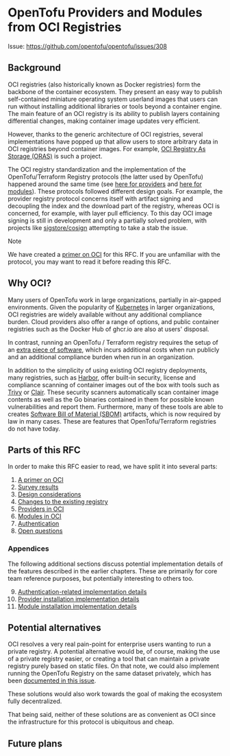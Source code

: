 # OpenTofu Providers and Modules from OCI Registries

Issue: https://github.com/opentofu/opentofu/issues/308

## Background

OCI registries (also historically known as Docker registries) form the backbone of the container ecosystem. They present an easy way to publish self-contained miniature operating system userland images that users can run without installing additional libraries or tools beyond a container engine. The main feature of an OCI registry is its ability to publish layers containing differential changes, making container image updates very efficient.

However, thanks to the generic architecture of OCI registries, several implementations have popped up that allow users to store arbitrary data in OCI registries beyond container images. For example, [OCI Registry As Storage (ORAS)](https://oras.land/) is such a project.

The OCI registry standardization and the implementation of the OpenTofu/Terraform Registry protocols (the latter used by OpenTofu) happened around the same time (see [here for providers](https://opentofu.org/docs/internals/provider-registry-protocol/) and [here for modules](https://opentofu.org/docs/internals/module-registry-protocol/)). These protocols followed different design goals. For example, the provider registry protocol concerns itself with artifact signing and decoupling the index and the download part of the registry, whereas OCI is concerned, for example, with layer pull efficiency. To this day OCI image signing is still in development and only a partially solved problem, with projects like [sigstore/cosign](https://www.sigstore.dev/) attempting to take a stab the issue.

> [!NOTE]
> We have created a [primer on OCI](20241206-oci-registries/1-oci-primer.md) for this RFC. If you are unfamiliar with the protocol, you may want to read it before reading this RFC.

## Why OCI?

Many users of OpenTofu work in large organizations, partially in air-gapped environments. Given the popularity of [Kubernetes](https://kubernetes.io/) in larger organizations, OCI registries are widely available without any additional compliance burden. Cloud providers also offer a range of options, and public container registries such as the Docker Hub of ghcr.io are also at users' disposal.

In contrast, running an OpenTofu / Terraform registry requires the setup of an [extra piece of software](https://awesome-opentofu.com/#registry), which incurs additional costs when run publicly and an additional compliance burden when run in an organization.

In addition to the simplicity of using existing OCI registry deployments, many registries, such as [Harbor](https://goharbor.io/), offer built-in security, license and compliance scanning of container images out of the box with tools such as [Trivy](https://trivy.dev/) or [Clair](https://clairproject.org/). These security scanners automatically scan container image contents as well as the Go binaries contained in them for possible known vulnerabilities and report them. Furthermore, many of these tools are able to creates [Software Bill of Material (SBOM)](https://www.nist.gov/itl/executive-order-14028-improving-nations-cybersecurity/software-security-supply-chains-software-1) artifacts, which is now required by law in many cases. These are features that OpenTofu/Terraform registries do not have today.

## Parts of this RFC

In order to make this RFC easier to read, we have split it into several parts:

1. [A primer on OCI](20241206-oci-registries/1-oci-primer.md)
2. [Survey results](20241206-oci-registries/2-survey-results.md)
3. [Design considerations](20241206-oci-registries/3-design-considerations.md)
4. [Changes to the existing registry](20241206-oci-registries/4-registry-changes.md)
5. [Providers in OCI](20241206-oci-registries/5-providers.md)
6. [Modules in OCI](20241206-oci-registries/6-modules.md)
7. [Authentication](20241206-oci-registries/7-authentication.md)
8. [Open questions](20241206-oci-registries/8-open-questions.md)

### Appendices

The following additional sections discuss potential implementation details of the features described in the earlier chapters. These are primarily for core team reference purposes, but potentially interesting to others too.

9. [Authentication-related implementation details](20241206-oci-registries/9-auth-implementation-details.md)
10. [Provider installation implementation details](20241206-oci-registries/10-provider-implementation-details.md)
11. [Module installation implementation details](20241206-oci-registries/11-module-implementation-details.md)

## Potential alternatives

OCI resolves a very real pain-point for enterprise users wanting to run a private registry. A potential alternative would be, of course, making the use of a private registry easier, or creating a tool that can maintain a private registry purely based on static files. On that note, we could also implement running the OpenTofu Registry on the same dataset privately, which has been [documented in this issue](https://github.com/opentofu/registry/issues/1518).

These solutions would also work towards the goal of making the ecosystem fully decentralized.

That being said, neither of these solutions are as convenient as OCI since the infrastructure for this protocol is ubiquitous and cheap. 

## Future plans